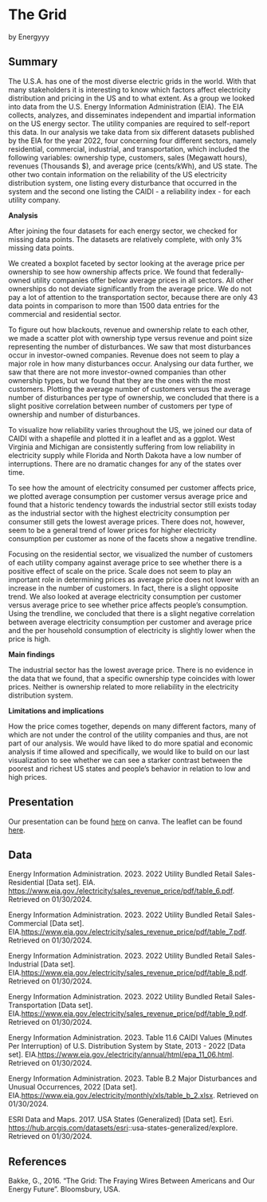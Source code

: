 The Grid
================
by Energyyy

## Summary

The U.S.A. has one of the most diverse electric grids in the world. With
that many stakeholders it is interesting to know which factors affect
electricity distribution and pricing in the US and to what extent. As a
group we looked into data from the U.S. Energy Information
Administration (EIA). The EIA collects, analyzes, and disseminates
independent and impartial information on the US energy sector. The
utility companies are required to self-report this data. In our analysis
we take data from six different datasets published by the EIA for the
year 2022, four concerning four different sectors, namely residential,
commercial, industrial, and transportation, which included the following
variables: ownership type, customers, sales (Megawatt hours), revenues
(Thousands \$), and average price (cents/kWh), and US state. The other
two contain information on the reliability of the US electricity
distribution system, one listing every disturbance that occurred in the
system and the second one listing the CAIDI - a reliability index - for
each utility company.

**Analysis**

After joining the four datasets for each energy sector, we checked for
missing data points. The datasets are relatively complete, with only 3%
missing data points.

We created a boxplot faceted by sector looking at the average price per
ownership to see how ownership affects price. We found that
federally-owned utility companies offer below average prices in all
sectors. All other ownerships do not deviate significantly from the
average price. We do not pay a lot of attention to the transportation
sector, because there are only 43 data points in comparison to more than
1500 data entries for the commercial and residential sector.

To figure out how blackouts, revenue and ownership relate to each other,
we made a scatter plot with ownership type versus revenue and point size
representing the number of disturbances. We saw that most disturbances
occur in investor-owned companies. Revenue does not seem to play a major
role in how many disturbances occur. Analysing our data further, we saw
that there are not more investor-owned companies than other ownership
types, but we found that they are the ones with the most customers.
Plotting the average number of customers versus the average number of
disturbances per type of ownership, we concluded that there is a slight
positive correlation between number of customers per type of ownership
and number of disturbances.

To visualize how reliability varies throughout the US, we joined our
data of CAIDI with a shapefile and plotted it in a leaflet and as a
ggplot. West Virginia and Michigan are consistently suffering from low
reliability in electricity supply while Florida and North Dakota have a
low number of interruptions. There are no dramatic changes for any of
the states over time.

To see how the amount of electricity consumed per customer affects
price, we plotted average consumption per customer versus average price
and found that a historic tendency towards the industrial sector still
exists today as the industrial sector with the highest electricity
consumption per consumer still gets the lowest average prices. There
does not, however, seem to be a general trend of lower prices for higher
electricity consumption per customer as none of the facets show a
negative trendline.

Focusing on the residential sector, we visualized the number of
customers of each utility company against average price to see whether
there is a positive effect of scale on the price. Scale does not seem to
play an important role in determining prices as average price does not
lower with an increase in the number of customers. In fact, there is a
slight opposite trend. We also looked at average electricity consumption
per customer versus average price to see whether price affects people’s
consumption. Using the trendline, we concluded that there is a slight
negative correlation between average electricity consumption per
customer and average price and the per household consumption of
electricity is slightly lower when the price is high.

**Main findings**

The industrial sector has the lowest average price. There is no evidence
in the data that we found, that a specific ownership type coincides with
lower prices. Neither is ownership related to more reliability in the
electricity distribution system.

**Limitations and implications**

How the price comes together, depends on many different factors, many of
which are not under the control of the utility companies and thus, are
not part of our analysis. We would have liked to do more spatial and
economic analysis if time allowed and specifically, we would like to
build on our last visualization to see whether we can see a starker
contrast between the poorest and richest US states and people’s behavior
in relation to low and high prices.

## Presentation

Our presentation can be found
[here](https://www.canva.com/design/DAF_JI5ifwk/mX4bhovu_dcmp6Dzkyk_5w/edit?utm_content=DAF_JI5ifwk&utm_campaign=designshare&utm_medium=link2&utm_source=sharebutton)
on canva. The leaflet can be found
[here](https://95e3ae51b7e64118bc2782af39cf0780.app.posit.cloud/file_show?path=%2Fcloud%2Fproject%2Fworkspace%2Fleaflet.html).

## Data

Energy Information Administration. 2023. 2022 Utility Bundled Retail
Sales- Residential \[Data set\]. EIA.
<https://www.eia.gov./electricity/sales_revenue_price/pdf/table_6.pdf>.
Retrieved on 01/30/2024.

Energy Information Administration. 2023. 2022 Utility Bundled Retail
Sales- Commercial \[Data set\].
EIA.https://www.eia.gov./electricity/sales_revenue_price/pdf/table_7.pdf.
Retrieved on 01/30/2024.

Energy Information Administration. 2023. 2022 Utility Bundled Retail
Sales- Industrial \[Data set\].
EIA.https://www.eia.gov./electricity/sales_revenue_price/pdf/table_8.pdf.
Retrieved on 01/30/2024.

Energy Information Administration. 2023. 2022 Utility Bundled Retail
Sales- Transportation \[Data set\].
EIA.https://www.eia.gov./electricity/sales_revenue_price/pdf/table_9.pdf.
Retrieved on 01/30/2024.

Energy Information Administration. 2023. Table 11.6 CAIDI Values
(Minutes Per Interruption) of U.S. Distribution System by State, 2013 -
2022 \[Data set\].
EIA.https://www.eia.gov./electricity/annual/html/epa_11_06.html.
Retrieved on 01/30/2024.

Energy Information Administration. 2023. Table B.2 Major Disturbances
and Unusual Occurrences, 2022 \[Data set\].
EIA.https://www.eia.gov./electricity/monthly/xls/table_b_2.xlsx.
Retrieved on 01/30/2024.

ESRI Data and Maps. 2017. USA States (Generalized) \[Data set\]. Esri.
<https://hub.arcgis.com/datasets/esri>::usa-states-generalized/explore.
Retrieved on 01/30/2024.

## References

Bakke, G., 2016. “The Grid: The Fraying Wires Between Americans and Our
Energy Future”. Bloomsbury, USA.
